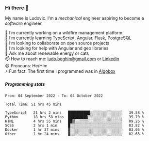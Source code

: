 ### Hi there 👋

My name is Ludovic. I'm a *mechanical* engineer aspiring to become a *software* engineer.

 🔭 I’m currently working on a wildfire management platform<br/>
 🌱 I’m currently learning TypeScript, Angular, Flask, PostgreSQL<br/>
 👯 I’m looking to collaborate on open source projects<br/>
 🤔 I’m looking for help with Angular and geo libraries<br/>
 💬 Ask me about renewable energy or cats<br/>
 📫 How to reach me: ludo.beghin@gmail.com or [Linkedin](https://www.linkedin.com/in/ludovic-beghin/)<br/>
 😄 Pronouns: He/Him<br/>
 ⚡ Fun fact: The first time I programmed was in [Algobox](https://fr.wikipedia.org/wiki/Algobox)<br/>

##### Programming stats
<!--START_SECTION:waka-->

```text
From: 04 September 2022 - To: 04 October 2022

Total Time: 51 hrs 45 mins

TypeScript   21 hrs 2 mins   ██████████░░░░░░░░░░░░░░░   39.58 %
Python       18 hrs 58 mins  █████████░░░░░░░░░░░░░░░░   35.70 %
HTML         4 hrs 55 mins   ██▒░░░░░░░░░░░░░░░░░░░░░░   09.26 %
SCSS         2 hrs 1 min     █░░░░░░░░░░░░░░░░░░░░░░░░   03.82 %
Docker       1 hr 37 mins    ▓░░░░░░░░░░░░░░░░░░░░░░░░   03.06 %
Other        1 hr 24 mins    ▓░░░░░░░░░░░░░░░░░░░░░░░░   02.63 %
```

<!--END_SECTION:waka-->
